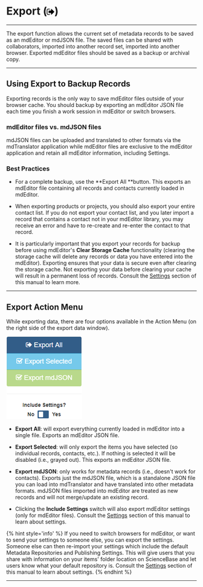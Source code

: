 # Export \(![](/assets/symbol_sign-out_16.png)\)

---

The export function allows the current set of metadata records to be saved as an mdEditor or mdJSON file. The saved files can be shared with collaborators, imported into another record set, imported into another browser. Exported mdEditor files should be saved as a backup or archival copy. 

---

## **Using Export to Backup Records**

Exporting records is the only way to save mdEditor files outside of your browser cache. You should backup by exporting an mdEditor JSON file each time you finish a work session in mdEditor or switch browsers.

### mdEditor files vs. mdJSON files

mdJSON files can be uploaded and translated to other formats via the mdTranslator application while mdEditor files are exclusive to the mdEditor application and retain all mdEditor information, including Settings.

### **Best Practices**

* For a complete backup, use the **Export All **button. This exports an mdEditor file containing all records and contacts currently loaded in mdEditor.

* When exporting products or projects,  you should also export your entire contact list. If you do not export your contact list, and you later import a record that contains a contact not in your mdEditor library, you may receive an error and have to re-create and re-enter the contact to that record.

* It is particularly important that you export your records for backup before using mdEditor's **Clear Storage Cache** functionality \(clearing the storage cache will delete any records or data you have entered into the mdEditor\). Exporting ensures that your data is secure even after clearing the storage cache. Not exporting your data before clearing your cache will result in a permanent loss of records. Consult the [Settings](/settings.md) section of this manual to learn more.

---

## Export Action Menu

While exporting data, there are four options available in the Action Menu \(on the right side of the export data window\).

![](/assets/export_data_action_menu.png)

* **Export All**: will export everything currently loaded in mdEditor into a single file. Exports an mdEditor JSON file.

* **Export Selected**: will only export the items you have selected \(so individual records, contacts, etc.\). If nothing is selected it will be disabled \(i.e., grayed out\). This exports an mdEditor JSON file.

* **Export mdJSON**: only works for metadata records \(i.e., doesn't work for contacts\). Exports just the mdJSON file, which is a standalone JSON file you can load into mdTranslator and have translated into other metadata formats. mdJSON files imported into mdEditor are treated as new records and will not merge/update an existing record.

* Clicking the **Include Settings** switch will also export mdEditor settings (only for mdEditor files). Consult the [Settings](/settings.md) section of this manual to learn about settings.

{% hint style='info' %} If you need to switch browsers for mdEditor, or want to send your settings to someone else, you can export the settings. Someone else can then re-import your settings which include the default Metadata Repositories and Publishing Settings.  This will give users that you share with information on your items' folder location on ScienceBase and let users know what your default repository is. Consult the [Settings](/settings.md) section of this manual to learn about settings.
{% endhint %}

---



